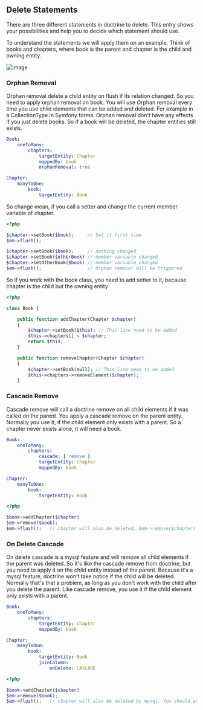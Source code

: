 ## Delete Statements

There are three different statements in doctrine to delete. This entry
shows your possibilities and help you to decide which statement should
use.

To understand the statements we will apply them on an example. Think of
books and chapters, where book is the parent and chapter is the child
and owning entity.

![image](/images/book-chapter-er.png)

### Orphan Removal

Orphan removal delete a child entity on flush if its relation changed.
So you need to apply orphan removal on book. You will use Orphan removal
every time you use child elements that can be added and deleted. For
example in a CollectionType in Symfony forms. Orphan removal don\'t have
any effects if you just delete books. So if a book will be deleted, the
chapter entities still exists.

```yaml
Book:
    oneToMany:
        chapters:
            targetEntity: Chapter
            mappedBy: book
            orphanRemoval: true

Chapter:
    manyToOne:
        book:
            targetEntity: Book
```

So change mean, if you call a setter and change the current member
variable of chapter.

```php
<?php

$chapter->setBook($book);     // Set it first time
$em->flush();

$chapter->setBook($book);     // nothing changed
$chapter->setBook($otherBook) // member variable changed
$chapter->setOtherBook($book) // member variable changed
$em->flush();                 // Orphan removal will be triggered
```

So if you work with the book class, you need to add setter to it,
because chapter is the child but the owning entity

```php
<?php

class Book {

    public function addChapter(Chapter $chapter)
    {
        $chapter->setBook($this); // This line need to be added
        $this->chapters[] = $chapter;
        return $this;
    }

    public function removeChapter(Chapter $chapter)
    {
        $chapter->setBook(null); // This line need to be added
        $this->chapters->removeElement($chapter);
    }
```

### Cascade Remove

Cascade remove will call a doctrine remove on all child elements if it
was called on the parent. You apply a cascade remove on the parent
entity. Normally you use it, if the child element only exists with a
parent. So a chapter never exists alone, it will need a book.

```yaml
Book:
    oneToMany:
        chapters:
            cascade: ['remove']
            targetEntity: Chapter
            mappedBy: book

Chapter:
    manyToOne:
        book:
            targetEntity: Book
```

```php
<?php

$book->addChapter($chapter)
$em->remove($book);
$em->flush();   // chapter will also be deleted, $em->remove($chapter) will be called automatically
```

### On Delete Cascade

On delete cascade is a mysql feature and will remove all child elements
if the parent was deleted. So it\'s like the cascade remove from
doctrine, but you need to apply it on the child entity instead of the
parent. Because it\'s a mysql feature, doctrine won\'t take notice if
the child will be deleted. Normally that\'s that a problem, as long as
you don\'t work with the child after you delete the parent. Like cascade
remove, you use it if the child element only exists with a parent.

```yaml
Book:
    oneToMany:
        chapters:
            targetEntity: Chapter
            mappedBy: book

Chapter:
    manyToOne:
        book:
            targetEntity: Book
            joinColumn:
                onDelete: CASCADE
```

```php
<?php

$book->addChapter($chapter)
$em->remove($book);
$em->flush();   // chapter will also be deleted by mysql. You should avoid to go on working with $chapter
```
